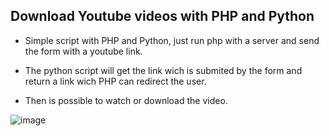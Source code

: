 ## Download Youtube videos with PHP and Python

- Simple script with PHP and Python, just run php with a server and send the form with a youtube link.

- The python script will get the link wich is submited by the form and return a link wich PHP can redirect the user.

- Then is possible to watch or download the video.

![image](https://user-images.githubusercontent.com/92311384/211432308-17392426-c312-452b-973b-40c059a58c3a.png)
